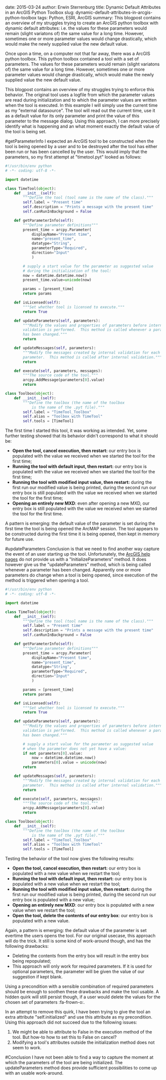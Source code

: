 date: 2015-03-24
author: Erwin Sterrenburg
title: Dynamic Default Attributes in an ArcGIS Python Toolbox
slug: dynamic-default-attributes-in-arcgis-python-toolbox
tags: Python, ESRI, ArcGIS
summary: This blogpost contains an overview of my struggles trying to create an ArcGIS python toolbox with dynamic default attributes: i.e. the values for these parameters would remain (slight variatons of) the same value for a long time. However, sometimes one or more parameter values would change drastically, which would make the newly supplied value the new default value.

Once upon a time, on a computer not that far away, there was a ArcGIS python toolbox. This python toolbox contained a tool with a set of parameters. The values for these parameters would remain (slight variatons of) the same value for a long time. However, sometimes one or more parameter values would change drastically, which would make the newly supplied value the new default value.

This blogpost contains an overview of my struggles trying to enforce this behavior. The original tool uses a logfile from which the parameter values are read during initialization and to which the parameter values are written when the tool is executed. In this example I will simply use the current time as my "external datasource". The tool will read out the current time, use it as a default value for its only parameter and print the value of this parameter to the message dialog. Using this approach, I can more precisely identify what is happening and an what moment exactly the default value of the tool is being set.

#getParameterInfo
I expected an ArcGIS tool to be constructed when the tool is being opened by a user and to be destroyed after the tool has either been run or has been cancelled by the user. This would imply that the parameters, so my first attempt at "timetool.pyt" looked as follows:

```python
#!/usr/bin/env python
# -*- coding: utf-8 -*-

import datetime

class TimeTool(object):
    def __init__(self):
        """Define the tool (tool name is the name of the class)."""
        self.label = "Present time"
        self.description = "Prints a message with the present time"
        self.canRunInBackground = False

    def getParameterInfo(self):
        """Define parameter definitions"""
        present_time = arcpy.Parameter(
            displayName="Present time",
            name="present_time",
            datatype="String",
            parameterType="Required",
            direction="Input"
            )

        # supply a start value for the parameter as suggested value
        # during the initialization of the tool:
        now = datetime.datetime.now()
        present_time.value=unicode(now)

        params = [present_time]
        return params

    def isLicensed(self):
        """Set whether tool is licensed to execute."""
        return True

    def updateParameters(self, parameters):
        """Modify the values and properties of parameters before internal
        validation is performed.  This method is called whenever a parameter
        has been changed."""
        return

    def updateMessages(self, parameters):
        """Modify the messages created by internal validation for each tool
        parameter.  This method is called after internal validation."""
        return

    def execute(self, parameters, messages):
        """The source code of the tool."""
        arcpy.AddMessage(parameters[0].value)
        return

class Toolbox(object):
    def __init__(self):
        """Define the toolbox (the name of the toolbox
            is the name of the .pyt file)."""
        self.label = "TimeTool_Toolbox"
        self.alias = "Toolbox with TimeTool"
        self.tools = [TimeTool]
```

The first time I started this tool, it was working as intended. Yet, some further testing showed that its behavior didn't correspond to what it should be:

- **Open the tool, cancel execution, then restart:** our entry box is populated with the value we received when we started the tool for the first time;
- **Running the tool with default input, then restart:** our entry box is populated with the value we received when we started the tool for the first time;
- **Running the tool with modified input value, then restart:** during the first run our modified value is being printed, during the second run our entry box is still populated with the value we received when we started the tool for the first time;
- **Opening an entirely new MXD**: even after opening a new MXD, our entry box is still populated with the value we received when we started the tool for the first time.

A pattern is emerging: the default value of the parameter is set during the first time the tool is being opened the ArcMAP session. The tool appears to be constructed during the first time it is being opened, then kept in memory for future use.

#updateParameters
Conclusion is that we need to find another way capture the event of an user starting up the tool. Unfortunately, the [ArcGIS help pages](http://resources.arcgis.com/en/help/main/10.2/index.html#//001500000024000000) do not provide us with a "InitializeParameters" method. It does however give us the "updateParameters" method, which is being called whenever a parameter has been changed. Apparently one or more parameters do change when a tool is being opened, since execution of the method is triggered when opening a tool.

```python
#!/usr/bin/env python
# -*- coding: utf-8 -*-

import datetime

class TimeTool(object):
    def __init__(self):
        """Define the tool (tool name is the name of the class)."""
        self.label = "Present time"
        self.description = "Prints a message with the present time"
        self.canRunInBackground = False

    def getParameterInfo(self):
        """Define parameter definitions"""
        present_time = arcpy.Parameter(
            displayName="Present time",
            name="present_time",
            datatype="String",
            parameterType="Required",
            direction="Input"
            )

        params = [present_time]
        return params

    def isLicensed(self):
        """Set whether tool is licensed to execute."""
        return True

    def updateParameters(self, parameters):
        """Modify the values and properties of parameters before internal
        validation is performed.  This method is called whenever a parameter
        has been changed."""

        # supply a start value for the parameter as suggested value
        # when the parameter does not yet have a value:
        if not parameters[0].value:
            now = datetime.datetime.now()
            parameters[0].value = unicode(now)
        return

    def updateMessages(self, parameters):
        """Modify the messages created by internal validation for each tool
        parameter.  This method is called after internal validation."""
        return

    def execute(self, parameters, messages):
        """The source code of the tool."""
        arcpy.AddMessage(parameters[0].value)
        return

class Toolbox(object):
    def __init__(self):
        """Define the toolbox (the name of the toolbox
            is the name of the .pyt file)."""
        self.label = "TimeTool_Toolbox"
        self.alias = "Toolbox with TimeTool"
        self.tools = [TimeTool]
```
Testing the behavior of the tool now gives the following results:

- **Open the tool, cancel execution, then restart:** our entry box is populated with a new value when we restart the tool;
- **Running the tool with default input, then restart:** our entry box is populated with a new value when we restart the tool;
- **Running the tool with modified input value, then restart:** during the first run our modified value is being printed, during the second run our entry box is populated with a new value;
- **Opening an entirely new MXD**: our entry box is populated with a new value when we restart the tool;
- **Open the tool, delete the contents of our entry box**: our entry box is populated with a new value.

Again, a pattern is emerging: the default value of the parameter is set evertime the users opens the tool. For our original usecase, this approach will do the trick. It still is some kind of work-around though, and has the following drawbacks:

- Deleting the contents from the entry box will result in the entry box being repopulated;
- This approach will only work for required parameters. If it is used for optional parameters, the parameter will be given the value of our suggestion if kept blank.

Using a precondition with a sensible combination of required parameters should be enough to soothen these drawbacks and make the tool usable. A hidden quirk will still persist though, if a user would delete the values for the chosen set of parameters :fa-frown-o:.

In an attempt to remove this quirk, I have been trying to give the tool an extra attribute "self.initialized" and use this attribute as my precondition. Using this approach did not succeed due to the following issues:

1. We might be able to attribute to False in the execution method of the tool. But how-to how to set this to False on cancel?
2. Modifying a tool's attributes outside the initialization method does not seem to work.

#Conclusion
I have not been able to find a way to capture the moment at which the parameters of the tool are being initialized. The updateParameters method does provide sufficient possibilities to come up with an usable work-around.
